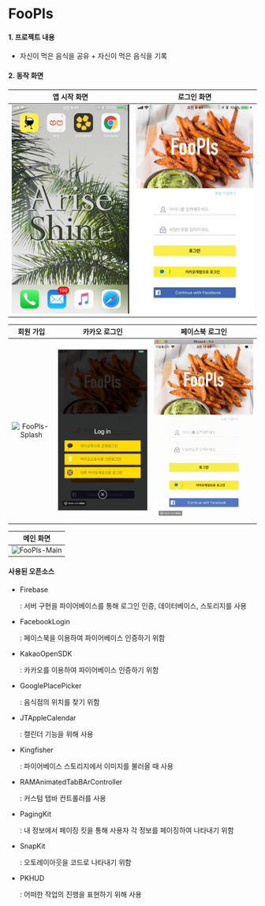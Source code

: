# FooPls

#### 1. 프로젝트 내용

- 자신이 먹은 음식을 공유 + 자신이 먹은 음식을 기록



#### 2. 동작 화면

|                 앱 시작 화면                  | 로그인 화면                                   |
| :--------------------------------------: | :--------------------------------------: |
| ![FooPls-Splash](/Resources/FooPls-Splash.gif) | ![FooPls-Splash](/Resources/FooPls-Login.jpg) |



|                  회원 가입                   | 카카오 로그인                                  | 페이스북 로그인                                 |
| :--------------------------------------: | :--------------------------------------: | :--------------------------------------: |
| ![FooPls-Splash](/Resources/FooPls-Signup.gif) | ![FooPls-Splash](/Resources/FooPls-KakaoLogin.gif) | ![FooPls-Splash](/Resources/FooPls-FacebookLogin.gif) |



| 메인 화면                                    |
| :--------------------------------------: |
| ![FooPls-Main](/Resources/FooPls-Main.gif) |







#### 사용된 오픈소스

- Firebase

  : 서버 구현을 파이어베이스를 통해 로그인 인증, 데이터베이스, 스토리지를 사용

- FacebookLogin

  : 페이스북을 이용하여 파이어베이스 인증하기 위함

- KakaoOpenSDK

  : 카카오를 이용하여 파이어베이스 인증하기 위함

- GooglePlacePicker

  : 음식점의 위치를 찾기 위함

- JTAppleCalendar

  : 캘린더 기능을 위해 사용

- Kingfisher

  : 파이어베이스 스토리지에서 이미지를 불러올 때 사용

- RAMAnimatedTabBArController

  : 커스텀 탭바 컨트롤러를 사용

- PagingKit

  : 내 정보에서 페이징 킷을 통해 사용자 각 정보를 페이징하여 나타내기 위함

- SnapKit

  : 오토레이아웃을 코드로 나타내기 위함

- PKHUD

  : 어떠한 작업의 진행을 표현하기 위해 사용


